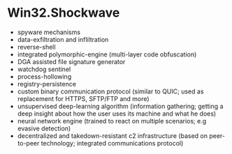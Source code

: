 # Win32.Shockwave

- spyware mechanisms
- data-exfiltration and infliltration
- reverse-shell
- integrated polymorphic-engine (multi-layer code obfuscation)
- DGA assisted file signature generator
- watchdog sentinel
- process-hollowing
- registry-persistence
- custom binary communication protocol (similar to QUIC; used as replacement for HTTPS, SFTP/FTP and more)
- unsupervised deep-learning algorithm (information gathering; getting a deep insight about how the user uses its machine and what he does)
- neural network engine (trained to react on multiple scenarios; e.g evasive detection)
- decentralized and takedown-resistant c2 infrastructure (based on peer-to-peer technology; integrated communications protocol)
